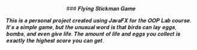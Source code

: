 <p  align="center"  >### 𝑭𝒍𝒚𝒊𝒏𝒈 𝑺𝒕𝒊𝒄𝒌𝒎𝒂𝒏 𝑮𝒂𝒎𝒆</p>
𝑻𝒉𝒊𝒔 𝒊𝒔 𝒂 𝒑𝒆𝒓𝒔𝒐𝒏𝒂𝒍 𝒑𝒓𝒐𝒋𝒆𝒄𝒕 𝒄𝒓𝒆𝒂𝒕𝒆𝒅 𝒖𝒔𝒊𝒏𝒈 𝑱𝒂𝒗𝒂𝑭𝑿 𝒇𝒐𝒓 𝒕𝒉𝒆 𝑶𝑶𝑷 𝑳𝒂𝒃 𝒄𝒐𝒖𝒓𝒔𝒆. 𝑰𝒕'𝒔 𝒂 𝒔𝒊𝒎𝒑𝒍𝒆 𝒈𝒂𝒎𝒆, 𝒃𝒖𝒕 𝒕𝒉𝒆 𝒖𝒏𝒖𝒔𝒖𝒂𝒍 𝒘𝒐𝒓𝒅 𝒊𝒔 𝒕𝒉𝒂𝒕 𝒃𝒊𝒓𝒅𝒔 𝒄𝒂𝒏 𝒍𝒂𝒚 𝒆𝒈𝒈𝒔, 𝒃𝒐𝒎𝒃𝒔, 𝒂𝒏𝒅 𝒆𝒗𝒆𝒏 𝒈𝒊𝒗𝒆 𝒍𝒊𝒇𝒆. 𝑻𝒉𝒆 𝒂𝒎𝒐𝒖𝒏𝒕 𝒐𝒇 𝒍𝒊𝒇𝒆 𝒂𝒏𝒅 𝒆𝒈𝒈𝒔 𝒚𝒐𝒖 𝒄𝒐𝒍𝒍𝒆𝒄𝒕 𝒊𝒔 𝒆𝒙𝒂𝒄𝒕𝒍𝒚 𝒕𝒉𝒆 𝒉𝒊𝒈𝒉𝒆𝒔𝒕 𝒔𝒄𝒐𝒓𝒆 𝒚𝒐𝒖 𝒄𝒂𝒏 𝒈𝒆𝒕.
